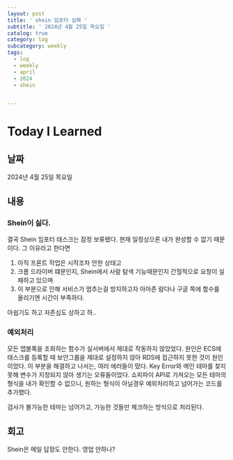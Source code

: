 ```yaml
---
layout: post
title: ' shein 임포터 실패 '
subtitle: ' 2024년 4월 25일 목요일 '
catalog: true
category: log
subcategory: weekly
tags:
  - log
  - weekly
  - april
  - 2024
  - shein


---
```


# Today I Learned

## 날짜

2024년 4월 25일 목요일

## 내용

### Shein이 싫다.

결국 Shein 임포터 태스크는 잠정 보류됐다. 현재 일정상으론 내가 완성할 수 없기 때문이다. 그 이유라고 한다면

1. 아직 프론트 작업은 시작조차 안한 상태고
2. 크롬 드라이버 떄문인지, Shein에서 사람 탐색 기능때문인지 간헐적으로 요청이 실패하고 있으며
3. 이 부분으로 인해 서비스가 멈추는걸 방지하고자 아마존 람다나 구글 쪽에 함수를 올리기엔 시간이 부족하다.

아쉽기도 하고 자존심도 상하고 하..

### 예외처리

 모든 앱블록을 조회하는 함수가 실서버에서 제대로 작동하지 않았었다. 원인은 ECS에 태스크를 등록할 때 보안그룹을 제대로 설정하지 않아 RDS에 접근하지 못한 것이 원인이었다. 이 부분을 해결하고 나서는, 여러 에러들이 떴다. Key Error와 메인 테마를 찾지 못해 변수가 지정되지 않아 생기는 오류들이었다. 쇼피파이 API로 가져오는 모든 테마의 형식을 내가 확인할 수 없으니, 원하는 형식이 아닐경우 예외처리하고 넘어가는 코드를 추가했다.

 검사가 불가능한 테마는 넘어가고, 가능한 것들만 체크하는 방식으로 처리된다.

## 회고

Shein은 메일 답장도 안한다. 영업 안하나?